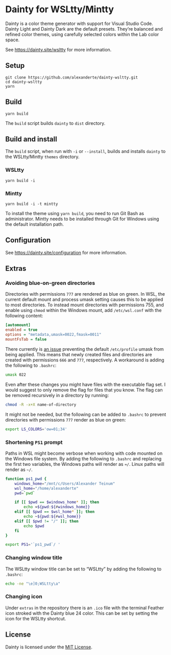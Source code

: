 # Dainty for WSLtty/Mintty

Dainty is a color theme generator with support for Visual Studio Code. Dainty Light and Dainty Dark are the default presets. They’re balanced and refined color themes, using carefully selected colors within the Lab color space.

See https://dainty.site/wsltty for more information.

## Setup

    git clone https://github.com/alexanderte/dainty-wsltty.git
    cd dainty-wsltty
    yarn

## Build

    yarn build

The `build` script builds `dainty` to `dist` directory.

## Build and install

The `build` script, when run with `-i` or `--install`, builds and installs `dainty` to the WSLtty/Mintty `themes` directory.

### WSLtty

    yarn build -i

### Mintty

    yarn build -i -t mintty

To install the theme using `yarn build`, you need to run Git Bash as administrator. Mintty needs to be installed through Git for Windows using the default installation path.

## Configuration

See https://dainty.site/configuration for more information.

## Extras

### Avoiding blue-on-green directories

Directories with permissions `777` are rendered as blue on green. In WSL, the current default mount and process umask setting causes this to be applied to most directories. To instead mount directories with permissions 755, and enable using `chmod` within the Windows mount, add `/etc/wsl.conf` with the following content:

```ini
[automount]
enabled = true
options = "metadata,umask=0022,fmask=0011"
mountFsTab = false
```

There currently is [an issue](https://github.com/Microsoft/WSL/issues/352) preventing the default `/etc/profile` umask from being applied. This means that newly created files and directories are created with permissions `666` and `777`, respectively. A workaround is adding the following to `.bashrc`:

```bash
umask 022
```

Even after these changes you might have files with the executable flag set. I would suggest to only remove the flag for files that you know. The flag can be removed recursively in a directory by running:

```bash
chmod -R -x+X name-of-directory
```

It might not be needed, but the following can be added to `.bashrc` to prevent directories with permissions `777` render as blue on green:

```bash
export LS_COLORS='ow=01;34'
```

### Shortening `PS1` prompt

Paths in WSL might become verbose when working with code mounted on the Windows file system. By adding the following to `.bashrc` and replacing the first two variables, the Windows paths will render as `≈/`. Linux paths will render as `~/`.

```bash
function ps1_pwd {
    windows_home="/mnt/c/Users/Alexander Teinum"
    wsl_home="/home/alexanderte"
    pwd=`pwd`

    if [[ $pwd == $windows_home* ]]; then
        echo ≈${pwd:${#windows_home}}
    elif [[ $pwd == $wsl_home* ]]; then
        echo ~${pwd:${#wsl_home}}
    elif [[ $pwd != "/" ]]; then
        echo $pwd
    fi
}

export PS1='`ps1_pwd`/ '
```

### Changing window title

The WSLtty window title can be set to “WSLtty” by adding the following to `.bashrc`:

```bash
echo -ne "\e]0;WSLtty\a"
```

### Changing icon

Under `extras` in the repository there is an `.ico` file with the terminal Feather icon stroked with the Dainty blue 24 color. This can be set by setting the icon for the WSLtty shortcut.

## License

Dainty is licensed under the [MIT License](https://github.com/alexanderte/dainty-wsltty/blob/master/license.md).
